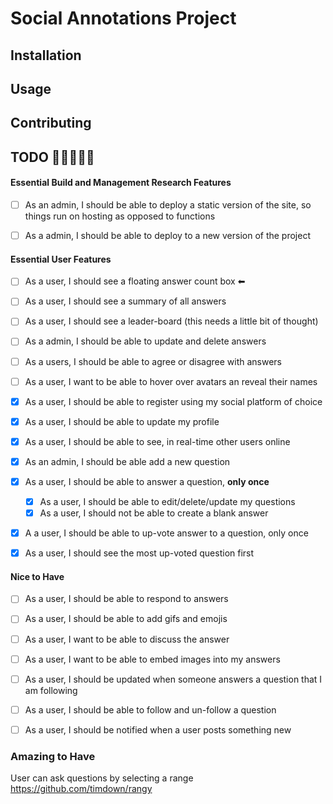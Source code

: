 # Social Annotations Project 


## Installation

## Usage

## Contributing


## TODO  👷👷👷👷👷

#### Essential Build and Management Research Features 

- [ ]  As an admin, I should be able to deploy a static version of the site, so things run on hosting as opposed to functions
- [ ] As a admin, I should be able to deploy to a new version of the project


#### Essential User Features

- [ ] As a user, I should see a floating answer count box   ⬅ 
- [ ]  As a user, I should see a summary of all answers 
- [ ]  As a user, I should see a leader-board (this needs a little bit of thought)
- [ ]  As a admin, I should be able to update and delete answers
- [ ]  As a users, I should be able to agree or disagree with answers
- [ ]  As a user, I want to be able to hover over avatars an reveal their names
- [X] As a user, I should be able to register using my social platform of choice
- [X] As a user, I should be able to update my profile
- [X] As a user, I should be able to see, in real-time other users online


- [X]  As an admin, I should be able add a new question 
- [X]  As a user, I should be able to  answer a question, **only once**
    - [X] As a user, I should be able to edit/delete/update my questions 
    - [X] As a user, I should not be able to create a blank answer
- [X]  A a user, I should be able to up-vote answer to a question, only once 
- [X]  As a user, I should see the most up-voted question first
#### Nice to Have
- [ ]  As a user, I should be able to respond to answers
- [ ]  As a user, I should be able to add gifs and emojis 
- [ ]  As a user, I want to be able to discuss the answer 
- [ ]  As a user, I want to be able to embed images into my answers
- [ ]  As a user, I should be updated when someone answers a question that I am following
- [ ]  As a user, I should be able to follow and un-follow a question
- [ ]  As a user, I should be notified when a user posts something new



### Amazing to Have

User can ask questions by selecting a range  https://github.com/timdown/rangy